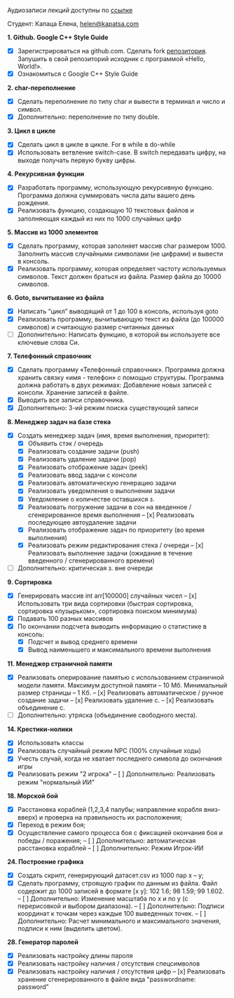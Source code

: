 Аудиозаписи лекций доступны по [ссылке](https://cloud.mail.ru/public/3nZm/3XHt67D9m)

Студент: Капаца Елена, [helen@kapatsa.com](mailto:helen@kapatsa.com)

**1. Github. Google C++ Style Guide**
- [x] Зарегистрироваться на github.сom. Сделать fork [репозитория](https://github.com/BestHatzker/C-C-Qt-course). Запушить в свой репозиторий исходник c программой «Hello, World!».
- [x] Ознакомиться с Google C++ Style Guide

**2. char-переполнение**
- [x] Сделать переполнение по типу char и вывести в терминал и число и символ.
- [x] Дополнительно: переполнение по типу double.

**3. Цикл в цикле**
- [x] Сделать цикл в цикле в цикле. For в while в do-while
- [x] Использовать ветвление switch-case. В switch передавать цифру, на выходе получать первую букву цифры.

**4. Рекурсивная функции**
- [x] Разработать программу, использующую рекурсивную функцию. Программа должна суммировать числа даты вашего день рождения.
- [x] Реализовать функцию, создающую 10 текстовых файлов и заполняющая каждый из них по 1000 случайных цифр

**5. Массив из 1000 элементов**
- [x] Сделать программу, которая заполняет массив char размером 1000. Заполнить массив случайными символами (не цифрами) и вывести в консоль.
- [x] Реализовать программу, которая определяет частоту используемых символов. Текст должен браться из файла. Размер файла до 10000 символов.

**6. Goto, вычитывание из файла**
- [x] Написать “цикл” выводящий от 1 до 100 в консоль, используя goto
- [x] Реализовать программу, вычитывающую текст из файла (до 100000 символов) и считающую размер считанных данных
- [ ] Дополнительно: Написать функцию, в которой вы используете все ключевые слова Си.

**7. Телефонный справочник**
- [x] Сделать программу «Телефонный справочник». Программа должна хранить связку «имя - телефон» с помощью структуры. Программа должна работать в двух режимах: Добавление новых записей с консоли. Хранение записей в файле.
- [x] Выводить все записи справочника.
- [x] Дополнительно: 3-ий режим поиска существующей записи

**8. Менеджер задач на базе стека**
- [x] Создать менеджер задач (имя, время выполнения, приоритет):
    - [x] Объявить стэк / очередь
    - [x] Реализовать создание задачи (push)
    - [x] Реализовать удаление задачи (pop)
    - [x] Реализовать отображение задач (peek)
    - [x] Реализовать ввод задачи с консоли
    - [x] Реализовать автоматическую генерацию задачи
    - [x] Реализовать уведомления о выполнении задачи
    - [x] Уведомление о количестве оставшихся з.
    - [x] Реализовать погружение задачи в сон на введенное / сгенерированное время выполнения
    – [x] Реализовать последующее автоудаление задачи
    - [x] Реализовать отображение задач по приоритету (во время выполнения)
    - [x] Реализовать режим редактирования стека / очереди
    – [x] Реализовать выполнение задачи (ожидание в течение введенного / сгенерированного времени)
- [ ] Дополнительно: критическая з. вне очереди

**9. Сортировка**
- [x] Генерировать массив int arr[100000] случайных чисел
– [x] Использовать три вида сортировки (быстрая сортировка, сортировка «пузырьком», сортировка поиском минимума)
- [x] Подавать 100 разных массивов
- [x] По окончании подсчета выводить информацию о статистике в консоль: 
    - [x] Подсчет и вывод среднего времени
    - [x] Вывод наименьшего и максимального времени выполнения

**11. Менеджер страничной памяти**
- [x] Реализовать оперирование памятью с использованием страничной модели памяти. Максимум доступной памяти – 10 Мб. Минимальный размер страницы – 1 Кб. 
– [x] Реализовать автоматическое / ручное создание задачи
– [x] Реализовать удаление с.
– [x] Реализовать объединение с.
- [ ] Дополнительно: утряска (объединение свободного места).

**14. Крестики-нолики**
- [x] Использовать классы
- [x] Реализовать случайный режим NPC (100% случайные ходы)
- [x] Учесть случай, когда не хватает последнего символа до окончания игры
- [x] Реализовать режим "2 игрока"
– [ ] Дополнительно: Реализовать режим "нормальный ИИ"

**18. Морской бой**
- [x] Расстановка кораблей (1,2,3,4 палубы; направление корабля вниз-вверх) и проверка на правильность их расположения;
- [x] Переход в режим боя;
- [x] Осуществление самого процесса боя с фиксацией окончания боя и победы / поражения;
– [ ] Дополнительно: автоматическая расстановка кораблей
– [ ] Дополнительно: Режим Игрок-ИИ

**24. Построение графика**
- [x] Создать скрипт, генерирующий датасет.csv из 1000 пар x – y;
- [x] Сделать программу, строящую график по данным из файла. Файл содержит до 1000 записей в формате [х у]: 102 1.6; 98 1.59; 99 1.602.
– [ ] Дополнительно: Изменение масштаба по х и по у (c перерисовкой и выбором диапазона).
– [ ] Дополнительно: Подписи координат к точкам через каждые 100 выведенных точек.
– [ ] Дополнительно: Расчет минимального и максимального значения, подписи к ним (выделить цветом).

**28. Генератор паролей**
- [x] Реализовать настройку длины пароля
- [x] Реализовать настройку наличия / отсутствия спецсимволов
- [x] Реализовать настройку наличия / отсутствия цифр
– [x] Реализовать хранение сгенерированного в файле вида "passwordname: password"